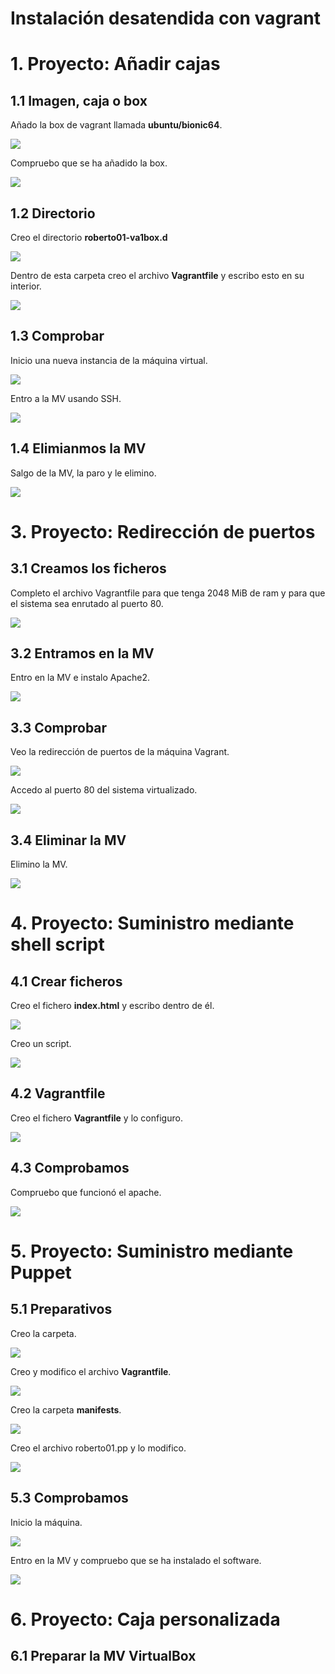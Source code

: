 # Instalación desatendida con vagrant

# 1. Proyecto: Añadir cajas

## 1.1 Imagen, caja o box

Añado la box de vagrant llamada **ubuntu/bionic64**.

![](./img/01.png)

Compruebo que se ha añadido la box.

![](./img/02.png)

## 1.2 Directorio

Creo el directorio **roberto01-va1box.d**

![](./img/03.png)

Dentro de esta carpeta creo el archivo **Vagrantfile** y escribo esto en su interior.

![](img/04.png)

## 1.3 Comprobar

Inicio una nueva instancia de la máquina virtual.

![](img/05.png)

Entro a la MV usando SSH.

![](img/06.png)

## 1.4 Elimianmos la MV

Salgo de la MV, la paro y le elimino.

![](img/07.png)

# 3. Proyecto: Redirección de puertos

## 3.1 Creamos los ficheros

Completo el archivo Vagrantfile para que tenga 2048 MiB de ram y para que el sistema sea enrutado al puerto 80.

![](img/08.png)

## 3.2 Entramos en la MV

Entro en la MV e instalo Apache2.

![](img/09.png)

## 3.3 Comprobar

Veo la redirección de puertos de la máquina Vagrant.

![](img/10.png)

Accedo al puerto 80 del sistema virtualizado.

![](img/11.png)

## 3.4 Eliminar la MV

Elimino la MV.

![](img/12.png)

# 4. Proyecto: Suministro mediante shell script

## 4.1 Crear ficheros

Creo el fichero **index.html** y escribo dentro de él.

![](img/13.png)

Creo un script.

![](img/14.png)

## 4.2 Vagrantfile

Creo el fichero **Vagrantfile** y lo configuro.

![](img/15.png)

## 4.3 Comprobamos

Compruebo que funcionó el apache.

![](img/16.png)

# 5. Proyecto: Suministro mediante Puppet

## 5.1 Preparativos

Creo la carpeta.

![](img/17.png)

Creo y modifico el archivo **Vagrantfile**.

![](img/21.png)

Creo la carpeta **manifests**.

![](img/19.png)

Creo el archivo roberto01.pp y lo modifico.

![](img/20.png)

## 5.3 Comprobamos

Inicio la máquina.

![](img/22.png)

Entro en la MV y compruebo que se ha instalado el software.

![](img/23.png)

# 6. Proyecto: Caja personalizada

## 6.1 Preparar la MV VirtualBox

